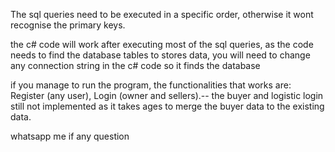 The sql queries need to be executed in a specific order, otherwise it wont recognise the primary keys.

the c# code will work after executing most of the sql queries, as the code needs to find the database tables to stores data, you will need to change any connection string in the c# code so it finds the database

if you manage to run the program, the functionalities that works are: Register (any user), Login (owner and sellers).-- the buyer and logistic login still not implemented as it takes ages to merge the buyer data to the existing data.

whatsapp me if any question
